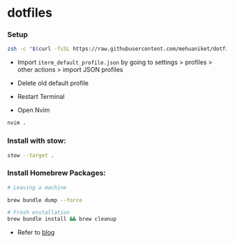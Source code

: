 # dotfiles

### Setup

```bash
zsh -c "$(curl -fsSL https://raw.githubusercontent.com/mehuaniket/dotfiles/main/scripts/setup.sh)" 

```

- Import `iterm_default_profile.json` by going to settings > profiles > other actions > import JSON profiles

- Delete old default profile

- Restart Terminal 

- Open Nvim

```bash
nvim .
```

### Install with stow:

```bash
stow --target .
```

### Install Homebrew Packages:
```bash
# Leaving a machine

brew bundle dump --force 

# Fresh enstallation
brew bundle install && brew cleanup
```


- Refer to [blog](https://mehuaniket.com/blog/how-do-i-setup-my-mac/)
